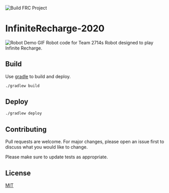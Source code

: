![Build FRC Project](https://github.com/FRC2714/InfiniteRecharge-2020/workflows/Build%20FRC%20Project/badge.svg)
# InfiniteRecharge-2020

![Robot Demo GIF](./RobotGIF.gif)
Robot code for Team 2714s Robot designed to play Infinite Recharge. 

## Build
Use [gradle](https://gradle.org/) to build and deploy.

```bash
./gradlew build
```

## Deploy

```bash
./gradlew deploy
```

## Contributing
Pull requests are welcome. For major changes, please open an issue first to discuss what you would like to change.

Please make sure to update tests as appropriate.

## License
[MIT](https://choosealicense.com/licenses/mit/)
